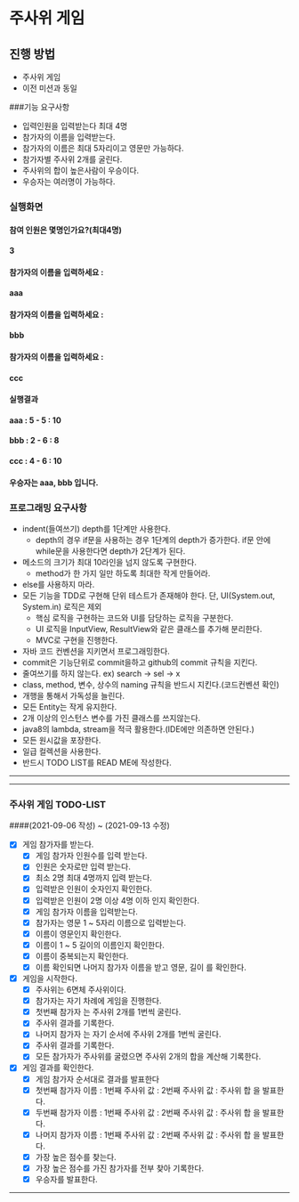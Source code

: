 # 주사위 게임
## 진행 방법
* 주사위 게임
* 이전 미션과 동일

###기능 요구사항
* 입력인원을 입력받는다 최대 4명
* 참가자의 이름을 입력받는다.
* 참가자의 이름은 최대 5자리이고 영문만 가능하다.
* 참가자별 주사위 2개를 굴린다.
* 주사위의 합이 높은사람이 우승이다.
* 우승자는 여러명이 가능하다.

### 실행화면
#### 참여 인원은 몇명인가요?(최대4명)
#### 3
#### 참가자의 이름을 입력하세요 :
#### aaa
#### 참가자의 이름을 입력하세요 :
#### bbb
#### 참가자의 이름을 입력하세요 :
#### ccc
#### 실행결과
#### aaa : 5 - 5 : 10
#### bbb : 2 - 6 : 8
#### ccc : 4 - 6 : 10
#### 우승자는 aaa, bbb 입니다.
### 프로그래밍 요구사항
* indent(들여쓰기) depth를 1단계만 사용한다.
  * depth의 경우 if문을 사용하는 경우 1단계의 depth가 증가한다. if문 안에 while문을 사용한다면 depth가 2단계가 된다.
* 메소드의 크기가 최대 10라인을 넘지 않도록 구현한다.
  * method가 한 가지 일만 하도록 최대한 작게 만들어라.
* else를 사용하지 마라.
* 모든 기능을 TDD로 구현해 단위 테스트가 존재해야 한다. 단, UI(System.out, System.in) 로직은 제외
  * 핵심 로직을 구현하는 코드와 UI를 담당하는 로직을 구분한다.
  * UI 로직을 InputView, ResultView와 같은 클래스를 추가해 분리한다.
  * MVC로 구현을 진행한다.
* 자바 코드 컨벤션을 지키면서 프로그래밍한다.
* commit은 기능단위로 commit을하고 github의 commit 규칙을 지킨다.
* 줄여쓰기를 하지 않는다. ex) search -> sel -> x
* class, method, 변수, 상수의 naming 규칙을 반드시 지킨다.(코드컨벤션 확인)
* 개행을 통해서 가독성을 늘린다.
* 모든 Entity는 작게 유지한다.
* 2개 이상의 인스턴스 변수를 가진 클래스를 쓰지않는다.
* java8의 lambda, stream을 적극 활용한다.(IDE에만 의존하면 안된다.)
* 모든 원시값을 포장한다.
* 일급 컬렉션을 사용한다.
* 반드시 TODO LIST를 READ ME에 작성한다.
---
---
### 주사위 게임 TODO-LIST 
####(2021-09-06 작성) ~ (2021-09-13 수정)
- [X] 게임 참가자를 받는다.
  - [X] 게임 참가자 인원수를 입력 받는다.
  - [X] 인원은 숫자로만 입력 받는다.
  - [X] 최소 2명 최대 4명까지 입력 받는다.
  - [X] 입력받은 인원이 숫자인지 확인한다.
  - [X] 입력받은 인원이 2명 이상 4명 이하 인지 확인한다.
  - [X] 게임 참가자 이름을 입력받는다.
  - [X] 참가자는 영문 1 ~ 5자리 이름으로 입력받는다.
  - [X] 이름이 영문인지 확인한다.
  - [X] 이름이 1 ~ 5 길이의 이름인지 확인한다.
  - [X] 이름이 중복되는지 확인한다.
  - [X] 이름 확인되면 나머지 참가자 이름을 받고 영문, 길이 를 확인한다.
- [X] 게임을 시작한다.
  - [X] 주사위는 6면체 주사위이다.
  - [X] 참가자는 자기 차례에 게임을 진행한다.
  - [X] 첫번째 참가자 는 주사위 2개를 1번씩 굴린다.
  - [X] 주사위 결과를 기록한다.
  - [X] 나머지 참가자 는 자기 순서에 주사위 2개를 1번씩 굴린다.
  - [X] 주사위 결과를 기록한다.
  - [X] 모든 참가자가 주사위를 굴렸으면 주사위 2개의 합을 계산해 기록한다.
- [X] 게임 결과를 확인한다. 
  - [X] 게임 참가자 순서대로 결과를 발표한다
  - [X] 첫번째 참가자 이름 : 1번째 주사위 값 : 2번째 주사위 값 : 주사위 합 을 발표한다.
  - [X] 두번째 참가자 이름 : 1번째 주사위 값 : 2번째 주사위 값 : 주사위 합 을 발표한다.
  - [X] 나머지 참가자 이름 : 1번째 주사위 값 : 2번째 주사위 값 : 주사위 합 을 발표한다.
  - [X] 가장 높은 점수를 찾는다.
  - [X] 가장 높은 점수를 가진 참가자를 전부 찾아 기록한다.
  - [X] 우승자를 발표한다.
---